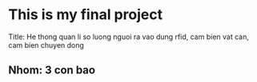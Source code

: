 # This is my final project
Title: He thong quan li so luong nguoi ra vao dung
rfid, cam bien vat can, cam bien chuyen dong
## Nhom: 3 con bao